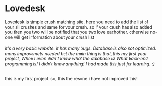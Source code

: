 # Lovedesk

Lovedesk is simple crush matching site. here you need to add the list of your all crushes and same for your crush. so if your crush has also added you then you two will be notified that you two love eachother. otherwise no-one will get information about your crush list

###### it's a very basic website. it has many bugs. Database is also not optimized. many improvemets needed but the main thing is that, this my first year project, When I even didn't know what the database is! What back-end programming is! I didn't knew anything! I had made this just for learning. :) ######

this is my first project. so, this the resone i have not improved this!
